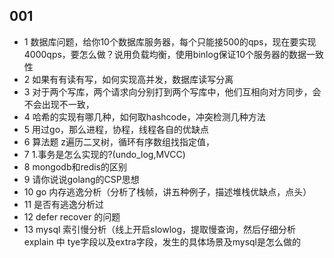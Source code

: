 ## 001

- 1	数据库问题，给你10个数据库服务器，每个只能接500的qps，现在要实现4000qps，要怎么做？说用负载均衡，使用binlog保证10个服务器的数据一致性
- 2	 如果有有读有写，如何实现高并发，数据库读写分离
- 3	对于两个写库，两个请求向分别打到两个写库中，他们互相向对方同步，会不会出现不一致，
- 4	哈希的实现有哪几种，如何取hashcode，冲突检测几种方法
- 5	用过go，那么进程，协程，线程各自的优缺点
- 6	 算法题 z遍历二叉树，循环有序数组找指定值，
- 7	 1.事务是怎么实现的?(undo_log,MVCC)
- 8	mongodb和redis的区别
- 9	请你说说golang的CSP思想
- 10	go 内存逃逸分析（分析了栈帧，讲五种例子，描述堆栈优缺点，点头）
- 11	是否有逃逸分析过
- 12	defer recover 的问题
- 13	mysql 索引慢分析（线上开启slowlog，提取慢查询，然后仔细分析explain 中 tye字段以及extra字段，发生的具体场景及mysql是怎么做的